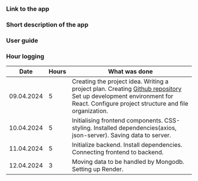 ### Link to the app

### Short description of the app

### User guide

### Hour logging 
| Date | Hours | What was done |
|----------|----------|----------|
| 09.04.2024 | 5 | Creating the project idea. Writing a project plan. Creating [Github repository](https://github.com/satuhark/practice-assignment) Set up development environment for React. Configure project structure and file organization.|
| 10.04.2024 | 5 | Initialising frontend components. CSS-styling. Installed dependencies(axios, json-server). Saving data to server. |
| 11.04.2024 | 5 | Initialize backend. Install dependencies. Connecting frontend to backend. |
| 12.04.2024 | 3 | Moving data to be handled by Mongodb. Setting up Render. |

